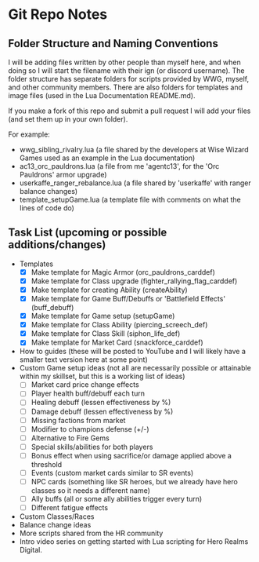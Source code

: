 # Git Repo Notes

## Folder Structure and Naming Conventions

I will be adding files written by other people than myself here, and when doing so I will start the filename with their ign (or discord username). The folder structure has separate folders for scripts provided by WWG, myself, and other community members. There are also folders for templates and image files (used in the Lua Documentation README.md).

If you make a fork of this repo and submit a pull request I will add your files (and set them up in your own folder).

For example:

- wwg_sibling_rivalry.lua (a file shared by the developers at Wise Wizard Games used as an example in the Lua documentation)
- ac13_orc_pauldrons.lua (a file from me 'agentc13', for the 'Orc Pauldrons' armor upgrade)
- userkaffe_ranger_rebalance.lua (a file shared by 'userkaffe' with ranger balance changes)
- template_setupGame.lua (a template file with comments on what the lines of code do)

## Task List (upcoming or possible additions/changes)

- Templates
  - [x] Make template for Magic Armor (orc_pauldrons_carddef)
  - [x] Make template for Class upgrade (fighter_rallying_flag_carddef)
  - [x] Make template for creating Ability (createAbility)
  - [x] Make template for Game Buff/Debuffs or 'Battlefield Effects' (buff_debuff)
  - [x] Make template for Game setup (setupGame)
  - [x] Make template for Class Ability (piercing_screech_def)
  - [x] Make template for Class Skill (siphon_life_def)
  - [x] Make template for Market Card (snackforce_carddef)
- How to guides (these will be posted to YouTube and I will likely have a smaller text version here at some point)
- Custom Game setup ideas (not all are necessarily possible or attainable within my skillset, but this is a working list of ideas)
  - [ ] Market card price change effects
  - [ ] Player health buff/debuff each turn
  - [ ] Healing debuff (lessen effectiveness by %)
  - [ ] Damage debuff (lessen effectiveness by %)
  - [ ] Missing factions from market
  - [ ] Modifier to champions defense (+/-)
  - [ ] Alternative to Fire Gems
  - [ ] Special skills/abilities for both players
  - [ ] Bonus effect when using sacrifice/or damage applied above a threshold
  - [ ] Events (custom market cards similar to SR events)
  - [ ] NPC cards (something like SR heroes, but we already have hero classes so it needs a different name)
  - [ ] Ally buffs (all or some ally abilities trigger every turn)
  - [ ] Different fatigue effects
- Custom Classes/Races
- Balance change ideas
- More scripts shared from the HR community
- Intro video series on getting started with Lua scripting for Hero Realms Digital.
